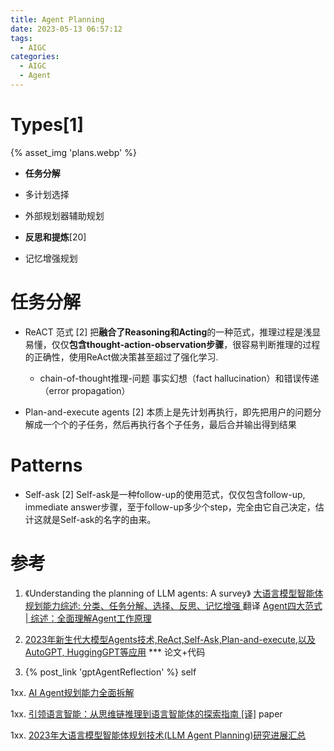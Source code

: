 ```yaml
---
title: Agent Planning
date: 2023-05-13 06:57:12
tags:
  - AIGC
categories: 
  - AIGC
  - Agent  
---
```


<p></p>
<!-- more -->


# Types[1]
{% asset_img  'plans.webp' %}

+ **任务分解** 

+ 多计划选择

+ 外部规划器辅助规划

+ **反思和提炼**[20] 

+ 记忆增强规划

# 任务分解
+ ReACT 范式 [2]
  把**融合了Reasoning和Acting**的一种范式，推理过程是浅显易懂，仅仅**包含thought-action-observation步骤**，很容易判断推理的过程的正确性，使用ReAct做决策甚至超过了强化学习.  
  - chain-of-thought推理-问题
   事实幻想（fact hallucination）和错误传递（error propagation）

+ Plan-and-execute agents [2]
  本质上是先计划再执行，即先把用户的问题分解成一个个的子任务，然后再执行各个子任务，最后合并输出得到结果 

# Patterns  
+ Self-ask [2]
  Self-ask是一种follow-up的使用范式，仅仅包含follow-up, immediate answer步骤，至于follow-up多少个step，完全由它自己决定，估计这就是Self-ask的名字的由来。

# 参考
1. 《Understanding the planning of LLM agents: A survey》
   [大语言模型智能体规划能力综述: 分类、任务分解、选择、反思、记忆增强 ](https://mp.weixin.qq.com/s/1POXDVJDv3ob1HqpKjb3Mg) 翻译
  [Agent四大范式 | 综述：全面理解Agent工作原理](https://zhuanlan.zhihu.com/p/693264551)

2. [2023年新生代大模型Agents技术,ReAct,Self-Ask,Plan-and-execute,以及AutoGPT, HuggingGPT等应用](https://zhuanlan.zhihu.com/p/642357544) ***  论文+代码

20. {% post_link 'gptAgentReflection' %} self

1xx. [AI Agent规划能力全面拆解](https://mp.weixin.qq.com/s/NhpJMmIcnF57qEuUkxD4kQ)

1xx. [引领语言智能：从思维链推理到语言智能体的探索指南 [译]](https://baoyu.io/translations/ai-paper/2311.11797-igniting-language-intelligence-the-hitchhikers-guide-from-chain-of-thought-reasoning-to-language-agents) paper

1xx. [2023年大语言模型智能体规划技术(LLM Agent Planning)研究进展汇总](https://mp.weixin.qq.com/s?__biz=Mzg5NTc2OTcyOQ==&mid=2247488040&idx=1&sn=f404a5fc2b0380eac00564046abc77d5)

